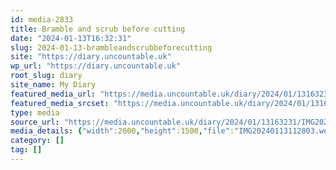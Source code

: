 ```yaml
---
id: media-2833
title: Bramble and scrub before cutting
date: "2024-01-13T16:32:31"
slug: 2024-01-13-brambleandscrubbeforecutting
site: "https://diary.uncountable.uk"
wp_url: "https://diary.uncountable.uk"
root_slug: diary
site_name: My Diary
featured_media_url: "https://media.uncountable.uk/diary/2024/01/13163231/IMG20240113112803.webp"
featured_media_srcset: "https://media.uncountable.uk/diary/2024/01/13163231/IMG20240113112803-300x225.webp 300w, https://media.uncountable.uk/diary/2024/01/13163231/IMG20240113112803-1024x768.webp 1024w, https://media.uncountable.uk/diary/2024/01/13163231/IMG20240113112803-150x150.webp 150w, https://media.uncountable.uk/diary/2024/01/13163231/IMG20240113112803-640x480.webp 640w, https://media.uncountable.uk/diary/2024/01/13163231/IMG20240113112803.webp 2000w"
type: media
source_url: "https://media.uncountable.uk/diary/2024/01/13163231/IMG20240113112803.webp"
media_details: {"width":2000,"height":1500,"file":"IMG20240113112803.webp","filesize":190360,"sizes":{"medium":{"file":"IMG20240113112803-300x225.webp","width":300,"height":225,"filesize":19614,"mime_type":"image/webp","source_url":"https://media.uncountable.uk/diary/2024/01/13163231/IMG20240113112803-300x225.webp"},"large":{"file":"IMG20240113112803-1024x768.webp","width":1024,"height":768,"filesize":220014,"mime_type":"image/webp","source_url":"https://media.uncountable.uk/diary/2024/01/13163231/IMG20240113112803-1024x768.webp"},"thumbnail":{"file":"IMG20240113112803-150x150.webp","width":150,"height":150,"filesize":6792,"mime_type":"image/webp","source_url":"https://media.uncountable.uk/diary/2024/01/13163231/IMG20240113112803-150x150.webp"},"mobwidth":{"file":"IMG20240113112803-640x480.webp","width":640,"height":480,"filesize":88462,"mime_type":"image/webp","source_url":"https://media.uncountable.uk/diary/2024/01/13163231/IMG20240113112803-640x480.webp"},"full":{"file":"IMG20240113112803.webp","width":2000,"height":1500,"mime_type":"image/webp","source_url":"https://media.uncountable.uk/diary/2024/01/13163231/IMG20240113112803.webp"}},"image_meta":{"aperture":"0","credit":"","camera":"","caption":"","created_timestamp":"0","copyright":"","focal_length":"0","iso":"0","shutter_speed":"0","title":"","orientation":"0","keywords":[]}}
category: []
tag: []
---
```


